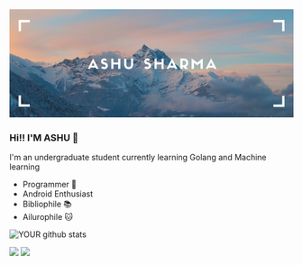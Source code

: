 <img src="https://github.com/AshuSharma7/ashusharma7/blob/master/cover.png">

### Hi!! I'M ASHU 👋
I'm an undergraduate student currently learning Golang and Machine learning
- Programmer 🌃
- Android Enthusiast 
- Bibliophile 📚
- Ailurophile 🐱

![YOUR github stats](https://github-readme-stats.vercel.app/api?username=ashusharma7&show_icons=true&theme=radical)

[<img src="https://img.shields.io/badge/twitter-%231DA1F2.svg?&style=for-the-badge&logo=twitter&logoColor=white" />](https://twitter.com/ashu7sharma) [<img src="https://img.shields.io/badge/linkedin-%230077B5.svg?&style=for-the-badge&logo=linkedin&logoColor=white" />](https://www.linkedin.com/in/ashusharma7/)
<!--
**AshuSharma7/ashusharma7** is a ✨ _special_ ✨ repository because its `README.md` (this file) appears on your GitHub profile.

Here are some ideas to get you started:

- 🔭 I’m currently working on ...
- 🌱 I’m currently learning ...
- 👯 I’m looking to collaborate on ...
- 🤔 I’m looking for help with ...
- 💬 Ask me about ...
- 📫 How to reach me: ...
- 😄 Pronouns: ...
- ⚡ Fun fact: ...
-->
